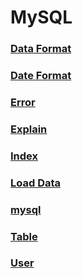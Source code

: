 MySQL
===

### [Data Format](./DataFormat.md)
### [Date Format](./DateFormat.md)
### [Error](./Error.md)
### [Explain](./Explain.md)
### [Index](./Index.md)
### [Load Data](./LoadData.md)
### [mysql](./mysql.md)
### [Table](./Table.md)
### [User](./User.md)

